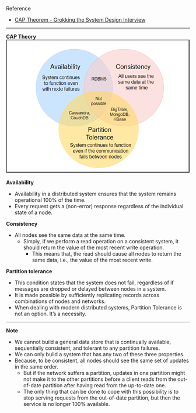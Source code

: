 Reference
 - [CAP Theorem - Grokking the System Design Interview](https://www.educative.io/courses/grokking-the-system-design-interview/RMkqx1Egxqz)

---

**CAP Theory**
![CAP Theory](https://raw.githubusercontent.com/lambda826/My-Notebook/master/08%20System%20Design/resource/image/CAP%20Theory.png)

**Availability**
 - Availability in a distributed system ensures that the system remains operational 100% of the time.
 - Every request gets a (non-error) response regardless of the individual state of a node.

**Consistency**
 - All nodes see the same data at the same time.
   - Simply, if we perform a read operation on a consistent system, it should return the value of the most recent write operation.
     - This means that, the read should cause all nodes to return the same data, i.e., the value of the most recent write.

**Partition tolerance**
 - This condition states that the system does not fail, regardless of if messages are dropped or delayed between nodes in a system.
 - It is made possible by sufficiently replicating records across combinations of nodes and networks.
 - When dealing with modern distributed systems, Partition Tolerance is not an option. It’s a necessity.

---

**Note**
 - We cannot build a general data store that is continually available, sequentially consistent, and tolerant to any partition failures.
 - We can only build a system that has any two of these three properties.
 - Because, to be consistent, all nodes should see the same set of updates in the same order.
   - But if the network suffers a partition, updates in one partition might not make it to the other partitions before a client reads from the out-of-date partition after having read from the up-to-date one.
   - The only thing that can be done to cope with this possibility is to stop serving requests from the out-of-date partition, but then the service is no longer 100% available.
<!--stackedit_data:
eyJoaXN0b3J5IjpbMTc5NzcyNzAyN119
-->